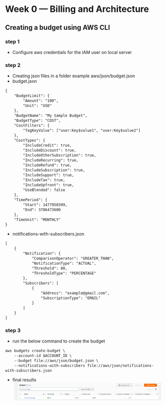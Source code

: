 # Week 0 — Billing and Architecture

## Creating a budget using AWS CLI

### step 1

- Configure aws credentials for the IAM user on local server

### step 2

- Creating json files in a folder example aws/json/budget.json
- budget.json

```
{
	"BudgetLimit": {
		"Amount": "100",
		"Unit": "USD"
	},
	"BudgetName": "My Sample Budget",
	"BudgetType": "COST",
	"CostFilters": {
		"TagKeyValue": ["user:Key$value1", "user:Key$value2"]
	},
	"CostTypes": {
		"IncludeCredit": true,
		"IncludeDiscount": true,
		"IncludeOtherSubscription": true,
		"IncludeRecurring": true,
		"IncludeRefund": true,
		"IncludeSubscription": true,
		"IncludeSupport": true,
		"IncludeTax": true,
		"IncludeUpfront": true,
		"UseBlended": false
	},
	"TimePeriod": {
		"Start": 1477958399,
		"End": 3706473600
	},
	"TimeUnit": "MONTHLY"
}
```

- notifications-with-subscribers.json

```
[
	{
		"Notification": {
			"ComparisonOperator": "GREATER_THAN",
			"NotificationType": "ACTUAL",
			"Threshold": 80,
			"ThresholdType": "PERCENTAGE"
		},
		"Subscribers": [
			{
				"Address": "example@gmail.com",
				"SubscriptionType": "EMAIL"
			}
		]
	}
]
```

### step 3

- run the below command to create the budget

```
aws budgets create-budget \
    --account-id $ACCOUNT_ID \
    --budget file://aws/json/budget.json \
    --notifications-with-subscribers file://aws/json/notifications-with-subscribers.json
```

- final results
  ![This](screenshots/img1.png)

